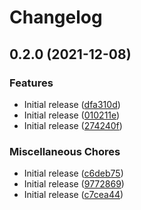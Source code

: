 # Changelog

## 0.2.0 (2021-12-08)


### Features

* Initial release ([dfa310d](https://www.github.com/googleworkspace/chat-framework-nodejs/commit/dfa310d2bd75bd37478d5204e6ef5362c6e15b83))
* Initial release ([010211e](https://www.github.com/googleworkspace/chat-framework-nodejs/commit/010211e55bb7c2723cae37b4a9b564018bca4aed))
* Initial release ([274240f](https://www.github.com/googleworkspace/chat-framework-nodejs/commit/274240f4019ede63f8bc4ada8cf96e27b73e5d13))


### Miscellaneous Chores

* Initial release ([c6deb75](https://www.github.com/googleworkspace/chat-framework-nodejs/commit/c6deb75523aab1f29c4bbe866a14717d11b01418))
* Initial release ([9772869](https://www.github.com/googleworkspace/chat-framework-nodejs/commit/97728690829b43ced5a117d6ad8ab15b57caf924))
* Initial release ([c7cea44](https://www.github.com/googleworkspace/chat-framework-nodejs/commit/c7cea441cddab444537c8739030613c7178c5f5a))

